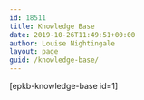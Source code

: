 ```yaml
---
id: 18511
title: Knowledge Base
date: 2019-10-26T11:49:51+00:00
author: Louise Nightingale
layout: page
guid: /knowledge-base/
---
```

[epkb-knowledge-base id=1]
